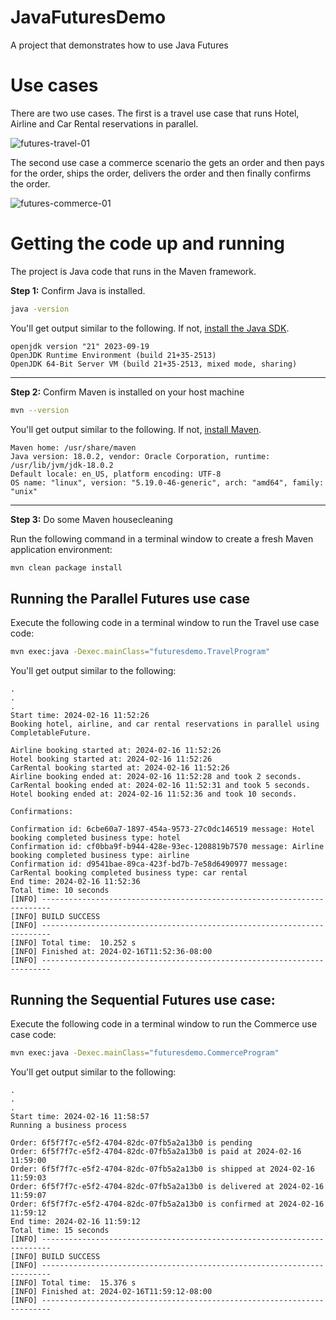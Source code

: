 # JavaFuturesDemo
A project that demonstrates how to use Java Futures

# Use cases

There are two use cases. The first is a travel use case that runs Hotel, Airline and Car Rental reservations in 
parallel.

![futures-travel-01](https://github.com/reselbob/JavaFuturesDemo/assets/1110569/2b49ce70-e003-4f31-b9cb-8007816da47a)


The second use case a commerce scenario the gets an order and then pays for the order, ships the order, delivers the 
order and then finally confirms the order.

![futures-commerce-01](https://github.com/reselbob/JavaFuturesDemo/assets/1110569/fe74af89-2319-46c5-9d82-419e2fd9d28e)


# Getting the code up and running

The project is Java code that runs in the Maven framework.

**Step 1:**  Confirm Java is installed.

```bash
java -version
```

You'll get output similar to the following. If not, [install the Java SDK](https://openjdk.org/install/).

```text
openjdk version "21" 2023-09-19
OpenJDK Runtime Environment (build 21+35-2513)
OpenJDK 64-Bit Server VM (build 21+35-2513, mixed mode, sharing)

```

---

**Step 2:** Confirm Maven is installed on your host machine

```bash
mvn --version
```

You'll get output similar to the following. If not, [install Maven](https://maven.apache.org/install.html).

```
Maven home: /usr/share/maven
Java version: 18.0.2, vendor: Oracle Corporation, runtime: /usr/lib/jvm/jdk-18.0.2
Default locale: en_US, platform encoding: UTF-8
OS name: "linux", version: "5.19.0-46-generic", arch: "amd64", family: "unix"
```

---

**Step 3:** Do some Maven housecleaning

Run the following command in a terminal window to create a fresh Maven application environment:
```bash
mvn clean package install
```

## Running the Parallel Futures use case

Execute the following code in a terminal window to run the Travel use case code:

```bash
mvn exec:java -Dexec.mainClass="futuresdemo.TravelProgram"
```

You'll get output similar to the following:

```text
.
.
.
Start time: 2024-02-16 11:52:26
Booking hotel, airline, and car rental reservations in parallel using CompletableFuture.

Airline booking started at: 2024-02-16 11:52:26
Hotel booking started at: 2024-02-16 11:52:26
CarRental booking started at: 2024-02-16 11:52:26
Airline booking ended at: 2024-02-16 11:52:28 and took 2 seconds.
CarRental booking ended at: 2024-02-16 11:52:31 and took 5 seconds.
Hotel booking ended at: 2024-02-16 11:52:36 and took 10 seconds.

Confirmations:

Confirmation id: 6cbe60a7-1897-454a-9573-27c0dc146519 message: Hotel booking completed business type: hotel
Confirmation id: cf0bba9f-b944-428e-93ec-1208819b7570 message: Airline booking completed business type: airline
Confirmation id: d9541bae-89ca-423f-bd7b-7e58d6490977 message: CarRental booking completed business type: car rental
End time: 2024-02-16 11:52:36
Total time: 10 seconds
[INFO] ------------------------------------------------------------------------
[INFO] BUILD SUCCESS
[INFO] ------------------------------------------------------------------------
[INFO] Total time:  10.252 s
[INFO] Finished at: 2024-02-16T11:52:36-08:00
[INFO] ------------------------------------------------------------------------

```

## Running the Sequential Futures use case:

Execute the following code in a terminal window to run the Commerce use case code:

```bash
mvn exec:java -Dexec.mainClass="futuresdemo.CommerceProgram"
```

You'll get output similar to the following:

```text
.
.
.
Start time: 2024-02-16 11:58:57
Running a business process

Order: 6f5f7f7c-e5f2-4704-82dc-07fb5a2a13b0 is pending
Order: 6f5f7f7c-e5f2-4704-82dc-07fb5a2a13b0 is paid at 2024-02-16 11:59:00
Order: 6f5f7f7c-e5f2-4704-82dc-07fb5a2a13b0 is shipped at 2024-02-16 11:59:03
Order: 6f5f7f7c-e5f2-4704-82dc-07fb5a2a13b0 is delivered at 2024-02-16 11:59:07
Order: 6f5f7f7c-e5f2-4704-82dc-07fb5a2a13b0 is confirmed at 2024-02-16 11:59:12
End time: 2024-02-16 11:59:12
Total time: 15 seconds
[INFO] ------------------------------------------------------------------------
[INFO] BUILD SUCCESS
[INFO] ------------------------------------------------------------------------
[INFO] Total time:  15.376 s
[INFO] Finished at: 2024-02-16T11:59:12-08:00
[INFO] ------------------------------------------------------------------------
```
